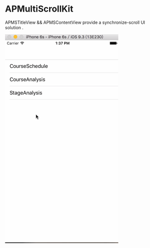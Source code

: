 # APMultiScrollKit

APMSTitleView && APMSContentView provide a synchronize-scroll UI solution .  

![](APMSScroll.gif)